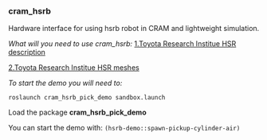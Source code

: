 
### cram_hsrb

Hardware interface for using hsrb robot in CRAM and lightweight simulation.

*What will you need to use cram_hsrb:*
[1.Toyota Research Institue HSR description](https://github.com/ToyotaResearchInstitute/hsr_description)

[2.Toyota Research Institue HSR meshes](https://github.com/ToyotaResearchInstitute/hsr_meshes)

*To start the demo you will need to:*

`roslaunch cram_hsrb_pick_demo sandbox.launch` 

Load the package **cram_hsrb_pick_demo**

You can start the demo with: `(hsrb-demo::spawn-pickup-cylinder-air)` 
